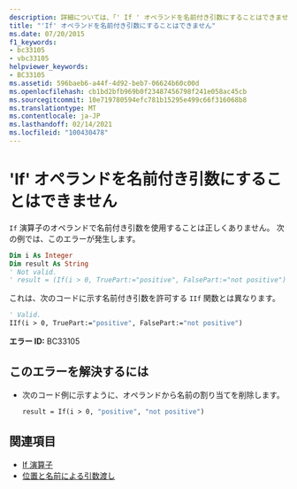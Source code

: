 ```yaml
---
description: 詳細については、「' If ' オペランドを名前付き引数にすることはできません
title: "'If' オペランドを名前付き引数にすることはできません"
ms.date: 07/20/2015
f1_keywords:
- bc33105
- vbc33105
helpviewer_keywords:
- BC33105
ms.assetid: 596baeb6-a44f-4d92-beb7-06624b60c00d
ms.openlocfilehash: cb1bd2bfb969b0f23487456798f241e058ac45cb
ms.sourcegitcommit: 10e719780594efc781b15295e499c66f316068b8
ms.translationtype: MT
ms.contentlocale: ja-JP
ms.lasthandoff: 02/14/2021
ms.locfileid: "100430478"
---
```

# <a name="if-operands-cannot-be-named-arguments"></a>'If' オペランドを名前付き引数にすることはできません

`If` 演算子のオペランドで名前付き引数を使用することは正しくありません。 次の例では、このエラーが発生します。  
  
```vb  
Dim i As Integer  
Dim result As String  
' Not valid.  
' result = (If(i > 0, TruePart:="positive", FalsePart:="not positive")  
```  
  
 これは、次のコードに示す名前付き引数を許可する `IIf` 関数とは異なります。  
  
```vb  
' Valid.  
IIf(i > 0, TruePart:="positive", FalsePart:="not positive")  
```  
  
 **エラー ID:** BC33105  
  
## <a name="to-correct-this-error"></a>このエラーを解決するには  
  
- 次のコード例に示すように、オペランドから名前の割り当てを削除します。  
  
    ```vb  
    result = If(i > 0, "positive", "not positive")  
    ```  
  
## <a name="see-also"></a>関連項目

- [If 演算子](../language-reference/operators/if-operator.md)
- [位置と名前による引数渡し](../programming-guide/language-features/procedures/passing-arguments-by-position-and-by-name.md)
